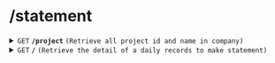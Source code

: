 # /statement

<details>
<summary><code>GET</code> <code><b>/project</b></code> <code>(Retrieve all project id and name in company)</code></summary>

<br />

##### Headers

| key | values | description |
| --- | ------ | ----------- |
| --- | ------ | ----------- |

##### Body

| key  | required | data type | description             |
| ---- | -------- | --------- | ----------------------- |
| PID  | true     | string    | the id of the project   |
| name | true     | string    | the name of the project |

##### Responses

| http code | content-type       | description                                                                          |
| --------- | ------------------ | ------------------------------------------------------------------------------------ |
| `200`     | `application/json` | the list of daily records (form: `{'PID': (str), 'PName': (str), 'PN_name': (str)}`) |
| `500`     | `text/plain`       | `{'Error': 'get project api error'}`                                                 |

</details>

<details>
<summary><code>GET</code> <code><b>/</b></code> <code>(Retrieve the detail of a daily records to make statement)</code></summary>

<br />

##### Headers

| key | values | description |
| --- | ------ | ----------- |
| --- | ------ | ----------- |

##### Path Parameters

| key | required | data type | description           |
| --- | -------- | --------- | --------------------- |
| PID | true     | string    | the id of the project |

##### Responses

| http code | content-type       | description                                                                                                                                                            |
| --------- | ------------------ | ---------------------------------------------------------------------------------------------------------------------------------------------------------------------- |
| `200`     | `application/json` | the list of daily records (form: `{'PName': (str), 'PN_name': (str), 'date': (str), 'runtime': (float), 'amount': (float), 'unit': (str), 'current_factor': (float)}`) |
| `404`     | `text/plain`       | `{'Error': 'PID is invalid'}`                                                                                                                                          |
| `500`     | `text/plain`       | `{'Error': 'statement api error'}`                                                                                                                                     |

</details>
